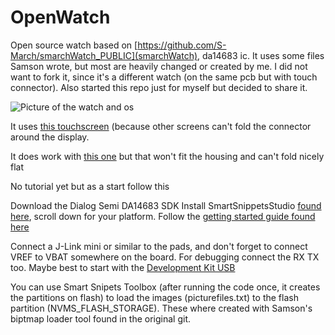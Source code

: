 # OpenWatch
Open source watch based on [https://github.com/S-March/smarchWatch_PUBLIC](smarchWatch), da14683 ic. It uses some files Samson wrote, but most are heavily changed or created by me. I did not want to fork it, since it's a different watch (on the same pcb but with touch connector). Also started this repo just for myself but decided to share it.

![Picture of the watch and os](https://www.digitalfactor.nl/watch/watch.jpg)

It uses [this touchscreen](https://www.topfoison.com/Products-TF13016A-C.html) (because other screens can't fold the connector around the display. 

It does work with [this one](https://www.dhgate.com/product/1-3-inch-240-240-round-ips-tft-lcd-module/411021741.html#seo=WAP) but that won't fit the housing and can't fold nicely flat

No tutorial yet but as a start follow this

Download the Dialog Semi DA14683 SDK
Install SmartSnippetsStudio [found here](https://www.dialog-semiconductor.com/products/connectivity/bluetooth-low-energy/smartbond-da14682-and-da14683), scroll down for your platform.
Follow the [getting started guide found here](https://www.dialog-semiconductor.com/sites/default/files/um-b-047-da1468x_getting_started_7v0.pdf)

Connect a J-Link mini or similar to the pads, and don't forget to connect VREF to VBAT somewhere on the board.
For debugging connect the RX TX too. Maybe best to start with the [Development Kit USB](https://www.dialog-semiconductor.com/products/da14683-development-kit-usb)

You can use Smart Snipets Toolbox (after running the code once, it creates the partitions on flash) to load the images (picturefiles.txt) to the flash partition (NVMS_FLASH_STORAGE). These where created with Samson's biptmap loader tool found in the original git.